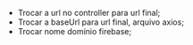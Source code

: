 * Trocar a url no controller para url final;
* Trocar a baseUrl para url final, arquivo axios;
* Trocar nome domínio firebase;
